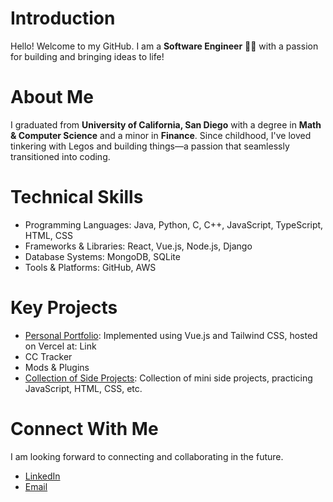 # Introduction
Hello! Welcome to my GitHub. I am a **Software Engineer** 👨‍💻 with a passion for building and bringing ideas to life!

# About Me
I graduated from **University of California, San Diego** with a degree in **Math & Computer Science** and a minor in **Finance**. Since childhood, I've loved tinkering with Legos and building things—a passion that seamlessly transitioned into coding.

# Technical Skills
- Programming Languages: Java, Python, C, C++, JavaScript, TypeScript, HTML, CSS
- Frameworks & Libraries: React, Vue.js, Node.js, Django
- Database Systems: MongoDB, SQLite
- Tools & Platforms: GitHub, AWS

# Key Projects
- [Personal Portfolio](https://github.com/shaanprk/Vue-Personal-Portfolio): Implemented using Vue.js and Tailwind CSS, hosted on Vercel at: Link
- CC Tracker
- Mods & Plugins
- [Collection of Side Projects](https://github.com/shaanprk/Side_Projects): Collection of mini side projects, practicing JavaScript, HTML, CSS, etc.

# Connect With Me
I am looking forward to connecting and collaborating in the future.
- [LinkedIn](https://www.linkedin.com/in/jeongbin-sean-park/)
- [Email](mailto:imbinpark@gmail.com)
